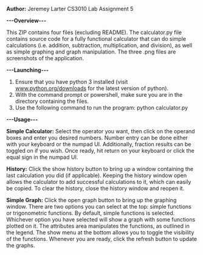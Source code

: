 <b>Author:</b> Jeremey Larter
CS3010 Lab Assignment 5

<b>---Overview---</b>

This ZIP contains four files (excluding README). The calculator.py file contains source code for a fully functional
calculator that can do simple calculations (i.e. addition, subtraction, multiplication, and division), as well as simple
graphing and graph manipulation. The three .png files are screenshots of the application.

<b>---Launching---</b>

1. Ensure that you have python 3 installed (visit www.python.org/downloads for the latest version of python).
2. With the command prompt or powershell, make sure you are in the directory containing the files.
3. Use the following command to run the program:
    python calculator.py

<b>---Usage---</b>

<b>Simple Calculator:</b>
Select the operator you want, then click on the operand boxes and enter you desired numbers. Number entry can be done
either with your keyboard or the numpad UI. Additionally, fraction results can be toggled on if you wish. Once ready,
hit return on your keyboard or click the equal sign in the numpad UI. 

<b>History:</b>
Click the show history button to bring up a window containing the last calculation you did (if applicable). Keeping the
history window open allows the calculator to add successful calculations to it, which can easily be copied. To clear the
history, close the history window and reopen it.

<b>Simple Graph:</b>
Click the open graph button to bring up the graphing window. There are two options you can select at the top: simple functions
or trigonometric functions. By default, simple functions is selected. Whichever option you have selected will show a
graph with some functions plotted on it. The attributes area manipulates the functions, as outlined in the legend. The
show menu at the bottom allows you to toggle the visibility of the functions. Whenever you are ready, click the refresh
button to update the graphs.

